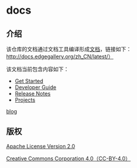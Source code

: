 # docs

## 介绍
该仓库的文档通过文档工具编译形成[文档](http://docs.edgegallery.org/zh_CN/latest/)，链接如下：http://docs.edgegallery.org/zh_CN/latest/）

该文档当前包含内容如下：

- [Get Started](https://gitee.com/edgegallery/docs/blob/master/Get%20Started/Start%20from%20A%20Demo%20on%20EdgeGallery.md)
- [Developer Guide](https://gitee.com/edgegallery/docs/tree/master/Developer%20Guide)
- [Release Notes](https://gitee.com/edgegallery/docs/blob/master/Release%20Notes/EdgeGallery_RN_zh.md)
- [Projects](https://gitee.com/edgegallery/docs/tree/master/Projects)


[blog](https://gitee.com/edgegallery/docs/blob/master/blog/ReadMe.md)


## 版权
[Apache License Version 2.0](https://gitee.com/edgegallery/docs/blob/master/license)

[Creative Commons Corporation 4.0（CC-BY-4.0）](https://gitee.com/edgegallery/docs/blob/master/license-cc-by-4.0)


